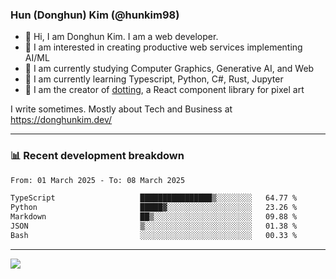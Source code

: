 ### Hun (Donghun) Kim (@hunkim98)

- 👋 Hi, I am Donghun Kim. I am a web developer. 
- 🤔 I am interested in creating productive web services implementing AI/ML
- 🔭 I am currently studying Computer Graphics, Generative AI, and Web 
- 🌱 I am currently learning Typescript, Python, C#, Rust, Jupyter
- 🎨 I am the creator of [dotting](https://github.com/hunkim98/dotting), a React component library for pixel art

I write sometimes. Mostly about Tech and Business at https://donghunkim.dev/

---
### 📊 Recent development breakdown
<!--START_SECTION:waka-->

```txt
From: 01 March 2025 - To: 08 March 2025

TypeScript                   ████████████████▒░░░░░░░░   64.77 %
Python                       █████▓░░░░░░░░░░░░░░░░░░░   23.26 %
Markdown                     ██▒░░░░░░░░░░░░░░░░░░░░░░   09.88 %
JSON                         ▒░░░░░░░░░░░░░░░░░░░░░░░░   01.38 %
Bash                         ░░░░░░░░░░░░░░░░░░░░░░░░░   00.33 %
```

<!--END_SECTION:waka-->
---

<!-- <div align='center'> -->
  <img align="center" src="https://github-readme-stats.vercel.app/api?username=hunkim98&theme=dark&show_icons=true"/>
<!-- </div> -->
<!--
**hunkim98/hunkim98** is a ✨ _special_ ✨ repository because its `README.md` (this file) appears on your GitHub profile.

Here are some ideas to get you started:

- 🔭 I’m currently working on ...
- 🌱 I’m currently learning ...
- 👯 I’m looking to collaborate on ...
- 🤔 I’m looking for help with ...
- 💬 Ask me about ...
- 📫 How to reach me: ...
- 😄 Pronouns: ...
- ⚡ Fun fact: ...
-->
